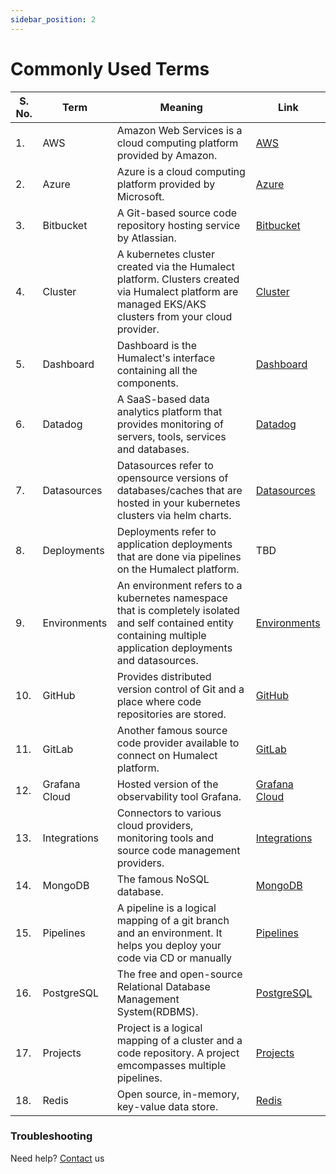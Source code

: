 ```yaml
---
sidebar_position: 2
---
```


# Commonly Used Terms

| S. No.| Term | Meaning | Link |
| -- | -- | -- | -- |
|1. | AWS | Amazon Web Services is a cloud computing platform provided by Amazon. |  [AWS](./../Clusters/create-an-AWS-cluster) |
|2. | Azure | Azure is a cloud computing platform provided by Microsoft.  | [Azure](./../Clusters/create-an-Azure-cluster)  |
|3. | Bitbucket | A Git-based source code repository hosting service by Atlassian. | [Bitbucket](./../Integrations/Bitbucket)  |
|4. | Cluster | A kubernetes cluster created via the Humalect platform. Clusters created via Humalect platform are managed EKS/AKS clusters from your cloud provider. | [Cluster](./../cluster-overview) |
|5. | Dashboard | Dashboard is the Humalect's interface containing all the components.  | [Dashboard](https://console.humalect.com/user/dashboard)  |
|6. | Datadog | A SaaS-based data analytics platform that provides monitoring of servers, tools, services and databases. |  [Datadog](https://www.datadoghq.com/) |
|7. | Datasources | Datasources refer to opensource versions of databases/caches that are hosted in your kubernetes clusters via helm charts. | [Datasources](./../Datasources/Overview)  |
|8. | Deployments | Deployments refer to application deployments that are done via pipelines on the Humalect platform.  |  TBD |
|9. | Environments | An environment refers to a kubernetes namespace that is completely isolated and self contained entity containing multiple application deployments and datasources. | [Environments](./../Environments/Overview)  |
|10. | GitHub | Provides distributed version control of Git and a place where code repositories are stored. | [GitHub](https://github.com/)  |
|11. | GitLab | Another famous source code provider available to connect on Humalect platform.  | [GitLab](https://gitlab.com/)  |
|12. | Grafana Cloud | Hosted version of the observability tool Grafana. | [Grafana Cloud](https://grafana.com/)  |
|13. | Integrations | Connectors to various cloud providers, monitoring tools and source code management providers. | [Integrations](./../Integrations/integrations-overview)  |
|14. | MongoDB | The famous NoSQL database. | [MongoDB](./../Datasources/MongoDB)  |
|15. | Pipelines | A pipeline is a logical mapping of a git branch and an environment. It helps you deploy your code via CD or manually |  [Pipelines](./../Pipelines/overview) |
|16. | PostgreSQL | The free and open-source Relational Database Management System(RDBMS). |  [PostgreSQL](./../Datasources/Postgres) |
|17. | Projects | Project is a logical mapping of a cluster and a code repository. A project emcompasses multiple pipelines.  | [Projects](./../projects/overview)  |
|18. | Redis | Open source, in-memory, key-value data store. | [Redis](./../Datasources/Redis)  |

### Troubleshooting
Need help? [Contact](./../Contact-us/reach-out-to-us) us
